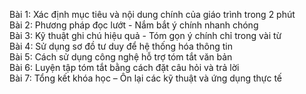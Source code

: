 Bài 1: Xác định mục tiêu và nội dung chính của giáo trình trong 2 phút  
Bài 2: Phương pháp đọc lướt - Nắm bắt ý chính nhanh chóng  
Bài 3: Kỹ thuật ghi chú hiệu quả - Tóm gọn ý chính chỉ trong vài từ  
Bài 4: Sử dụng sơ đồ tư duy để hệ thống hóa thông tin  
Bài 5: Cách sử dụng công nghệ hỗ trợ tóm tắt văn bản  
Bài 6: Luyện tập tóm tắt bằng cách đặt câu hỏi và trả lời  
Bài 7: Tổng kết khóa học – Ôn lại các kỹ thuật và ứng dụng thực tế